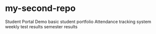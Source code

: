 # my-second-repo
Student Portal Demo
basic student portfolio
Attendance tracking system
weekly test results
semester results
